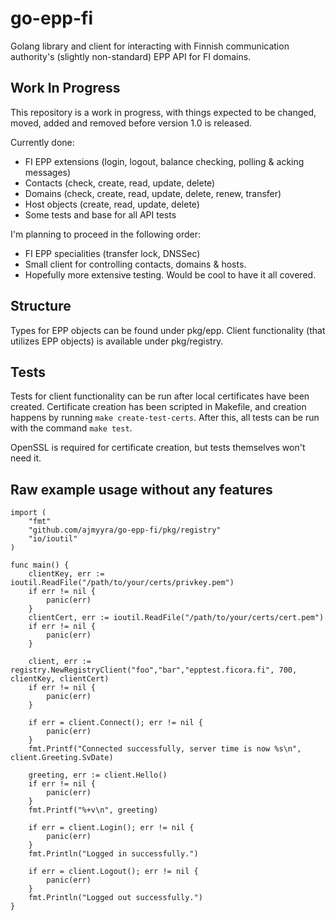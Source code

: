# go-epp-fi
Golang library and client for interacting with Finnish communication authority's (slightly non-standard) EPP API for FI domains.

## Work In Progress

This repository is a work in progress, with things expected to be changed, moved, added and removed before version 1.0 is released.

Currently done:
- FI EPP extensions (login, logout, balance checking, polling & acking messages)
- Contacts (check, create, read, update, delete)
- Domains (check, create, read, update, delete, renew, transfer)
- Host objects (create, read, update, delete)
- Some tests and base for all API tests

I'm planning to proceed in the following order:
- FI EPP specialities (transfer lock, DNSSec)
- Small client for controlling contacts, domains & hosts.
- Hopefully more extensive testing. Would be cool to have it all covered.

## Structure

Types for EPP objects can be found under pkg/epp.
Client functionality (that utilizes EPP objects) is available under pkg/registry.

## Tests

Tests for client functionality can be run after local certificates have been created.
Certificate creation has been scripted in Makefile, and creation happens by running `make create-test-certs`.
After this, all tests can be run with the command `make test`.

OpenSSL is required for certificate creation, but tests themselves won't need it.

## Raw example usage without any features

```
import (
	"fmt"
	"github.com/ajmyyra/go-epp-fi/pkg/registry"
	"io/ioutil"
)

func main() {
	clientKey, err := ioutil.ReadFile("/path/to/your/certs/privkey.pem")
	if err != nil {
		panic(err)
	}
	clientCert, err := ioutil.ReadFile("/path/to/your/certs/cert.pem")
    if err != nil {
		panic(err)
	}

	client, err := registry.NewRegistryClient("foo","bar","epptest.ficora.fi", 700, clientKey, clientCert)
	if err != nil {
		panic(err)
	}

	if err = client.Connect(); err != nil {
		panic(err)
	}
	fmt.Printf("Connected successfully, server time is now %s\n", client.Greeting.SvDate)

	greeting, err := client.Hello()
	if err != nil {
		panic(err)
	}
	fmt.Printf("%+v\n", greeting)

    if err = client.Login(); err != nil {
        panic(err)
    }
    fmt.Println("Logged in successfully.")

    if err = client.Logout(); err != nil {
        panic(err)
    }
    fmt.Println("Logged out successfully.")
}
```
